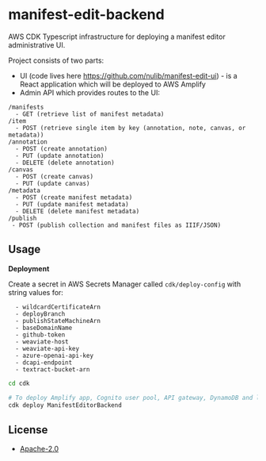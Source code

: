 # manifest-edit-backend

AWS CDK Typescript infrastructure for deploying a manifest editor administrative UI.

Project consists of two parts:

- UI (code lives here https://github.com/nulib/manifest-edit-ui) - is a React application which will be deployed to AWS Amplify
- Admin API which provides routes to the UI:

```
/manifests
  - GET (retrieve list of manifest metadata)
/item
  - POST (retrieve single item by key (annotation, note, canvas, or metadata))
/annotation
  - POST (create annotation)
  - PUT (update annotation)
  - DELETE (delete annotation)
/canvas
  - POST (create canvas)
  - PUT (update canvas)
/metadata
  - POST (create manifest metadata)
  - PUT (update manifest metadata)
  - DELETE (delete manifest metadata)
/publish
 - POST (publish collection and manifest files as IIIF/JSON)
```

## Usage

**Deployment**

Create a secret in AWS Secrets Manager called `cdk/deploy-config` with string values for:

```
  - wildcardCertificateArn
  - deployBranch
  - publishStateMachineArn
  - baseDomainName
  - github-token
  - weaviate-host
  - weaviate-api-key
  - azure-openai-api-key
  - dcapi-endpoint
  - textract-bucket-arn
```

```bash
cd cdk

# To deploy Amplify app, Cognito user pool, API gateway, DynamoDB and lambda resources
cdk deploy ManifestEditorBackend

```

## License

- [Apache-2.0](https://www.apache.org/licenses/LICENSE-2.0)
